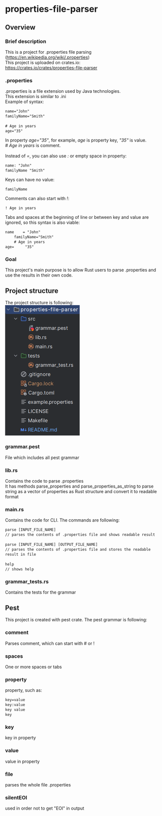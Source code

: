 # properties-file-parser
## Overview
### Brief description
This is a project for .properties file parsing (https://en.wikipedia.org/wiki/.properties) \
This project is uploaded on crates.io:\
https://crates.io/crates/properties-file-parser
### .properties
.properties is a file extension used by Java technologies.\
This extension is similar to .ini\
Example of syntax:

```
name="John"
familyName="Smith"

# Age in years
age="35"
```
In property *age="35"*, for example, *age* is property key, *"35"* is value.\
*# Age in years* is comment. \
\
Instead of *=*, you can also use *:* or empty space in property:
```
name: "John"
familyName "Smith"
```
Keys can have no value: 
```
familyName
```
Comments can also start with *!*:
```
! Age in years
```
Tabs and spaces at the beginning of line or between
key and value are ignored, so this syntax is also viable:
```
name    = "John"
    familyName="Smith"
    # Age in years
age=     "35"
```
### Goal
This project's main purpose is to allow Rust users to parse 
.properties and use the results in their own code.
## Project structure
The project structure is following: \
![img.png](img.png)
### grammar.pest
File which includes all pest grammar
### lib.rs
Contains the code to parse .properties \
It has methods parse_properties and parse_properties_as_string to parse 
string as a vector of properties as Rust structure and convert it to readable format
### main.rs
Contains the code for CLI. The commands are following:
```
parse [INPUT_FILE_NAME]
// parses the contents of .properties file and shows readable result

parse [INPUT_FILE_NAME] [OUTPUT_FILE_NAME]
// parses the contents of .properties file and stores the readable result in file

help
// shows help
```
### grammar_tests.rs
Contains the tests for the grammar
## Pest
This project is created with pest crate.
The pest grammar is following:
### comment
Parses comment, which can start with # or ! 
### spaces
One or more spaces or tabs
### property
property, such as:
```
key=value
key:value
key value
key
```
### key
key in property
### value
value in property
### file
parses the whole file .properties
### silentEOI
used in order not to get "EOI" in output